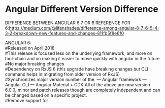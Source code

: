 # Angular Different Version Difference

DIFFERENCE BETWEEN ANGULAR 6 7 OR 8
 REFERENCE FOR 6:https://medium.com/@lifenshades/difference-among-angular-8-7-6-5-4-3-2-breakdown-new-features-and-changes-811fb5f8e6f0
 
 ANGULAR 6:<br/>
#Released on April 2018<br/>
#This release is focused less on the underlying framework, and more on tool-chain and on making it easier to move quickly with angular in   the future<br/>
#No major breaking changes<br/>
#Dependency on RxJS 6 (this upgrade have breaking changes but CLI command helps in migrating from older version of RxJS)<br/>
#Synchronizes major version number of the:
  — Angular framework
  — Angular CLI
  — Angular Material + CDK
   All of the above are now version 6.0.0, minor and patch releases though are completely independent and can be changed based on a   specific project.<br/>
 #Remove support for <template> tag and “<ng-template>” should be used.<br/>
 #Registering provider: To register new service/provider, we import Service into module and then inject in provider array. e.g:<br/>
  
    // app.module.ts
    import {MyService} from './my-service';
    ...
    providers: [...MyService]
    ... 
 But after this upgrade you will be able to add providedIn property in injectable decorator. e.g:<br/>
 
  // MyService.ts
  @Injectable({ providedIn: 'root'})
  export class MyService{}
  <br/>
  #CLI Changes: Two new commands have been introduced
— ng update <package>
* Analyse package.json and recommend updates to your application
* 3rd parties can provide update scripts using schematics
* automatically update code for breaking changes
* staying update and low maintenance
— ng add
* add new capablities to your applicaiton
* e.g ng add @angular/material : behind the scene it add bit of necessary code and changes project where needed to add it the thing we just told it to add.
* Now adding things like angular material, progressive web app, service workers & angular elements to your existing ng application will be easy.
  <br/>
 #CLI + Material starter templates: Let angular create code snippet for your basic components. e.g:
— Material Sidenav
* ng generate @angular/material:material-nav — name=my-nav
Generate a starter template including a toolbar with app name and then the side navigation & it's also responsive
— Dashboard
* ng generate @angular/material:material-dashboard — name=my-dashboard
Generates Dynamic list of cards
— Datatable
* ng generate @angular/material:material-table — name=my-table
Generates Data Table with sorting, filtering & pagination
#It uses angular.json instead of .angular-cli.json<br/>
#Support for multiple projects: Now in angular.json we can add multiple projects<br/>
#initial release of Angular Elements which gives us ability to use our angular components in other environments like a Vue.js application. Its potential is truly amazing but unfortunately this release only works for angular application, we need to wait for next release to wrap out angular component into custom element and use it with framework like Vue.js<br/>
 
 # REFERENCE FOR 7:https://data-flair.training/blogs/angular-7-features/
 
 URLSEGMENT->https://angular.io/api/router/UrlSegment
 DOBOOTSTRAP->https://angular.io/api/core/DoBootstrap
 
 # REFERENCE FOR 8:https://www.angularminds.com/blog/article/top-10-features-of-angular-8.html
 
#ANGULAR COMPONENT
 https://material.angular.io/components/paginator/overview
